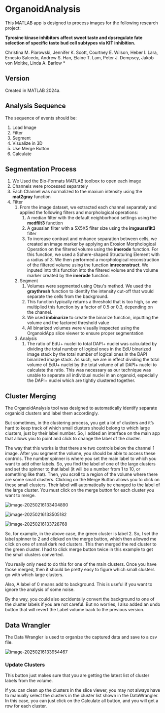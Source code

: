 # OrganoidAnalysis
 This  MATLAB app is designed to process images for the following research project:

**Tyrosine kinase inhibitors affect sweet taste and dysregulate fate selection of specific taste bud cell subtypes via KIT inhibition.**

Christina M. Piarowski, Jennifer K. Scott, Courtney E. Wilson, Heber I. Lara, Ernesto Salcedo, Andrew S. Han, Elaine T. Lam, Peter J. Dempsey, Jakob von Moltke, Linda A. Barlow *



## Version

Created in MATLAB 2024a.



## Analysis Sequence

The sequence of events should be:

1. Load Image
2. Filter
3. Segment
4. Visualize in 3D
5. Use Merge Button
6. Calculate

## Segmentation Process

1. We Used the Bio-Formats MATLAB toolbox to open each image 
2. Channels were processed separately
3. Each Channel was normalized to the maxium intensity using the **mat2gray** function
4. Filter
   1. From the image dataset, we extracted each channel separately and applied the following filters and morphological operations:
      1. A median filter with the default neighborhood settings using the **medfilt3** function
      2. A gaussian filter with a 5X5X5 filter size using the **imgaussfilt3** filter 
      3. To increase contrast and enhance separation between cells, we created an image marker by applying an Erosion Morphological Operation on the filtered volume using the **imerode** function. For this function, we used a Sphere-shaped Structuring Element with a radius of 3. We then performed  a morphological reconstruction of the filtered volume using the function **imreconstruct**. We inputed into this function  into the filtered volume and the volume marker created by the **imerode** function.
   2. Segment
      1.  Volumes were segmented using Otsu's method. We used the **graythresh** function to identify the intensity cut-off that would separate the cells from the background.
      2.  This function typically returns a threshold that is too high, so we multiplied this function by a factor of 0.5 or 0.3, depending on the channel.
      3.  We used **imbinarize** to create the binarize function, inputting the volume and the factored threshold value
      4.  All binarized volumes were visually inspected using the OrganoidApp slice viewer to ensure proper segmentation
   3. Analysis
      1. The ratio of EdU+ nuclei to total DAPI+ nuclei was calculated by dividing the total number of logical ones in the EdU binarized image stack by the total number of logical ones in the DAPI binarized image stack. As such, we are in effect dividing the total volume of EdU+ nuclei by the total volume of all DAPI+ nuclei to calculate the ratio. This was necessary as our technique was unable to separate all individual nuclei in an organoid, especially the DAPI+ nuclei which are tightly clustered together. 

## Cluster Merging

The OrganoidAnalysis tool was designed to automatically identify separate organioid clusters and label them accordingly. 

But sometimes, in the clustering process, you get a lot of clusters and it’s hard to keep track of which small clusters should belong to which large clusters, just by their label number. So, I added an interface on the main app that allows you to point and click to change the label of the cluster. 

 The way that this works is that there are two controls below the channel 1 image. After you segment the volume, you should be able to access these controls. The number spinner is where you set the main label to which you want to add other labels. So, you find the label of one of the large clusters and set the spinner to that label (it will be a number from 1 to 10, or something like that). Then, you scroll to a region of the volume where there are some small clusters. Clicking on the Merge Button allows you to click on these small clusters. Their label will automatically be changed to the label of the large cluster. You must click on the merge button for each cluster you want to merge.

![image-20250216133404890](/assets/image-20250216133404890.png)

![image-20250216133505182](assets/image-20250216133505182.png)

![image-20250216133728768](assets/image-20250216133728768.png)

So, for example, in the above case, the green cluster is label 2. So, I set the label spinner to 2 and clicked on the merge button, which then allowed me click on one of small dark red clusters. This then merged the red cluster to the green cluster. I had to click merge button twice in this example to get the small clusters converted. 

 

You really only need to do this for one of the main clusters. Once you have those merged, then it should be pretty easy to figure which small clusters go with which large clusters. 

 

Also, A label of 0 means add to background. This is useful if you want to ignore the analysis of some noise.

 

By the way, you could also accidentally convert the background to one of the cluster labels if you are not careful. But no worries, I also added an undo button that will revert the Label volume back to the previous version. 

## Data Wrangler

The Data Wrangler is used to organize the captured data and save to a csv file. 

![image-20250216133954467](assets/image-20250216133954467.png)

### Update Clusters

This button just makes sure that you are getting the latest list of cluster labels from the volume. 

 If you can clean up the clusters in the slice viewer, you may not always have to manually select the clusters in the cluster list shown in the DataWrangler. In this case, you can just click on the Calculate all button, and you will get a row for each cluster. 
